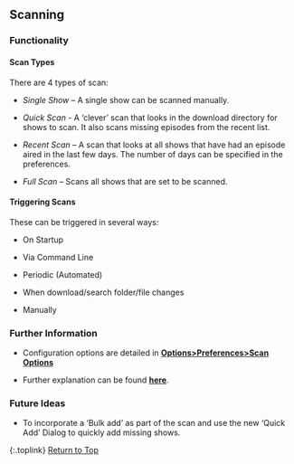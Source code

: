 <!-- START SCANNING -------------------------- -->
## Scanning

### Functionality

#### Scan Types
There are 4 types of scan:

* _Single Show_ – A single show can be scanned manually.

* _Quick Scan_ - A ‘clever’ scan that looks in the download directory for shows to scan. It also scans missing episodes from the recent list. <Recommended>

* _Recent Scan_ – A scan that looks at all shows that have had an episode aired in the last few days. The number of days can be specified in the preferences.

* _Full Scan_ – Scans all shows that are set to be scanned.

#### Triggering Scans

These can be triggered in several ways:

* On Startup

* Via Command Line

* Periodic (Automated)

* When download/search folder/file changes

* Manually 

### Further Information

* Configuration options are detailed in [**Options>Preferences>Scan Options**](/manual/options/#the-scan-options-tab "Read about Scan Options")

* Further explanation can be found [**here**](/manual/user/#scan "Read about Scanning").

### Future Ideas
* To incorporate a ‘Bulk add’ as part of the scan and use the new ‘Quick Add’ Dialog to quickly add missing shows.

{:.toplink}
[Return to Top]()
<!-- END SCANNING ---------------------------- -->
